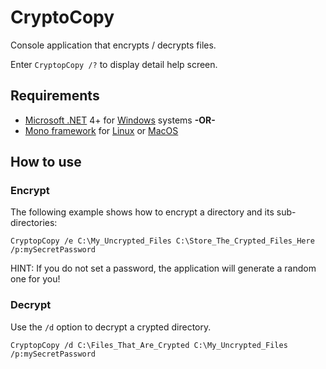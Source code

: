 # CryptoCopy

Console application that encrypts / decrypts files.

Enter `CryptopCopy /?` to display detail help screen.

## Requirements

* [Microsoft .NET](https://en.wikipedia.org/wiki/.NET_Framework) 4+ for [Windows](https://en.wikipedia.org/wiki/Microsoft_Windows) systems **-OR-**
* [Mono framework](https://en.wikipedia.org/wiki/Mono_%28software%29) for [Linux](https://en.wikipedia.org/wiki/Linux) or [MacOS](https://en.wikipedia.org/wiki/Mac_OS)

## How to use

### Encrypt

The following example shows how to encrypt a directory and its sub-directories:

```dos
CryptopCopy /e C:\My_Uncrypted_Files C:\Store_The_Crypted_Files_Here /p:mySecretPassword
```

HINT: If you do not set a password, the application will generate a random one for you!

### Decrypt

Use the `/d` option to decrypt a crypted directory.

```dos
CryptopCopy /d C:\Files_That_Are_Crypted C:\My_Uncrypted_Files /p:mySecretPassword
```

